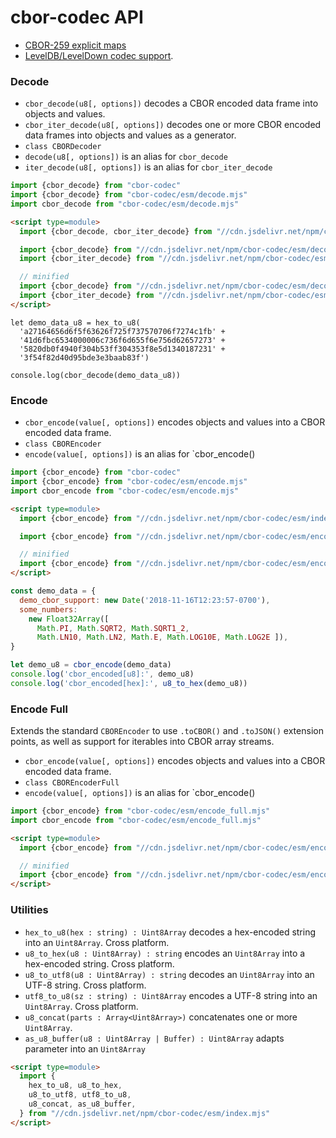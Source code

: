 # cbor-codec API

- [CBOR-259 explicit maps](./CBOR-259-spec--explicit-maps.md)
- [LevelDB/LevelDown codec support](./leveldown.md).


### Decode

- `cbor_decode(u8[, options])` decodes a CBOR encoded data frame into objects and values.
- `cbor_iter_decode(u8[, options])` decodes one or more CBOR encoded data frames into objects and values as a generator.
- `class CBORDecoder`
- `decode(u8[, options])` is an alias for `cbor_decode`
- `iter_decode(u8[, options])` is an alias for `cbor_iter_decode`

```javascript
import {cbor_decode} from "cbor-codec"
import {cbor_decode} from "cbor-codec/esm/decode.mjs"
import cbor_decode from "cbor-codec/esm/decode.mjs"
```

```html
<script type=module>
  import {cbor_decode, cbor_iter_decode} from "//cdn.jsdelivr.net/npm/cbor-codec/esm/index.mjs"

  import {cbor_decode} from "//cdn.jsdelivr.net/npm/cbor-codec/esm/decode.mjs"
  import {cbor_iter_decode} from "//cdn.jsdelivr.net/npm/cbor-codec/esm/decode.mjs"

  // minified
  import {cbor_decode} from "//cdn.jsdelivr.net/npm/cbor-codec/esm/decode.min.mjs"
  import {cbor_iter_decode} from "//cdn.jsdelivr.net/npm/cbor-codec/esm/decode.min.mjs"
</script>
```

```
let demo_data_u8 = hex_to_u8(
  'a27164656d6f5f63626f725f737570706f7274c1fb' +
  '41d6fbc6534000006c736f6d655f6e756d62657273' +
  '5820db0f4940f304b53ff304353f8e5d1340187231' +
  '3f54f82d40d95bde3e3baab83f')

console.log(cbor_decode(demo_data_u8))
```

### Encode

- `cbor_encode(value[, options])` encodes objects and values into a CBOR encoded data frame.
- `class CBOREncoder`
- `encode(value[, options])` is an alias for `cbor_encode()

```javascript
import {cbor_encode} from "cbor-codec"
import {cbor_encode} from "cbor-codec/esm/encode.mjs"
import cbor_encode from "cbor-codec/esm/encode.mjs"
```

```html
<script type=module>
  import {cbor_encode} from "//cdn.jsdelivr.net/npm/cbor-codec/esm/index.mjs"

  import {cbor_encode} from "//cdn.jsdelivr.net/npm/cbor-codec/esm/encode.mjs"

  // minified
  import {cbor_encode} from "//cdn.jsdelivr.net/npm/cbor-codec/esm/encode.min.mjs"
</script>
```

```javascript
const demo_data = {
  demo_cbor_support: new Date('2018-11-16T12:23:57-0700'),
  some_numbers:
    new Float32Array([
      Math.PI, Math.SQRT2, Math.SQRT1_2,
      Math.LN10, Math.LN2, Math.E, Math.LOG10E, Math.LOG2E ]),
}

let demo_u8 = cbor_encode(demo_data)
console.log('cbor_encoded[u8]:', demo_u8)
console.log('cbor_encoded[hex]:', u8_to_hex(demo_u8))
```

### Encode Full

Extends the standard `CBOREncoder` to use `.toCBOR()` and `.toJSON()` extension points,
as well as support for iterables into CBOR array streams.

- `cbor_encode(value[, options])` encodes objects and values into a CBOR encoded data frame.
- `class CBOREncoderFull`
- `encode(value[, options])` is an alias for `cbor_encode()

```javascript
import {cbor_encode} from "cbor-codec/esm/encode_full.mjs"
import cbor_encode from "cbor-codec/esm/encode_full.mjs"
```

```html
<script type=module>
  import {cbor_encode} from "//cdn.jsdelivr.net/npm/cbor-codec/esm/encode_full.mjs"

  // minified
  import {cbor_encode} from "//cdn.jsdelivr.net/npm/cbor-codec/esm/encode_full.min.mjs"
</script>
```


### Utilities

- `hex_to_u8(hex : string) : Uint8Array` decodes a hex-encoded string into an `Uint8Array`. Cross platform.
- `u8_to_hex(u8 : Uint8Array) : string` encodes an `Uint8Array` into a hex-encoded string. Cross platform.
- `u8_to_utf8(u8 : Uint8Array) : string` decodes an `Uint8Array` into an UTF-8 string. Cross platform.
- `utf8_to_u8(sz : string) : Uint8Array` encodes a UTF-8 string into an `Uint8Array`. Cross platform.
- `u8_concat(parts : Array<Uint8Array>)` concatenates one or more `Uint8Array`.
- `as_u8_buffer(u8 : Uint8Array | Buffer) : Uint8Array` adapts parameter into an `Uint8Array`

```html
<script type=module>
  import {
    hex_to_u8, u8_to_hex,
    u8_to_utf8, utf8_to_u8,
    u8_concat, as_u8_buffer,
  } from "//cdn.jsdelivr.net/npm/cbor-codec/esm/index.mjs"
</script>
```
